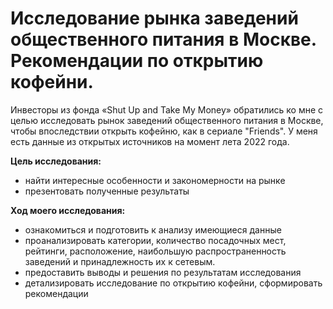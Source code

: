 # Исследование рынка заведений общественного питания в Москве. Рекомендации по открытию кофейни.

Инвесторы из фонда «Shut Up and Take My Money» обратились ко мне с целью исследовать рынок заведений общественного питания в Москве, чтобы впоследствии открыть кофейню, как в сериале "Friends". У меня есть данные из открытых источников на момент лета 2022 года.

**Цель исследования:**

- найти интересные особенности и закономерности на рынке
- презентовать полученные результаты

**Ход моего исследования:**

- ознакомиться и подготовить к анализу имеющиеся данные
- проанализировать категории, количество посадочных мест, рейтинги, расположение, наибольшую распространенность заведений и принадлежность их к сетевым.
- предоставить выводы и решения по результатам исследования
- детализировать исследование по открытию кофейни, сформировать рекомендации
